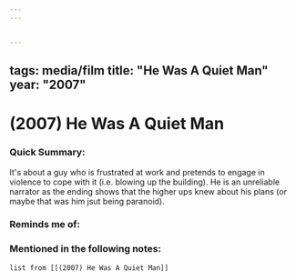 ```yaml
---
---


---
```

tags: media/film
title: "He Was A Quiet Man"
year: "2007" 
---
# (2007) He Was A Quiet Man
### Quick Summary:
It's about a guy who is frustrated at work and pretends to engage in violence to cope with it (i.e. blowing up the building). He is an unreliable narrator as the ending shows that the higher ups knew about his plans (or maybe that was him jsut being paranoid).

### Reminds me of:

### Mentioned in the following notes:
```dataview
list from [[(2007) He Was A Quiet Man]]
```

